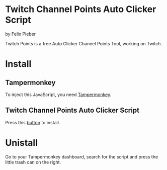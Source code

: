 # Twitch Channel Points Auto Clicker Script
by Felix Pieber

Twitch Points is a free Auto Clicker Channel Points Tool, working on Twitch.

# Install
## Tampermonkey
To inject this JavaScript, you need [Tampermonkey](http://tampermonkey.net/).

## Twitch Channel Points Auto Clicker Script
Press this [button](https://felixpieber.github.io/web/projects/Downloads/Twitch.Points.user.js) to install.

# Unistall
Go to your Tampermonkey dashboard, search for the script and press the little trash can on the right.